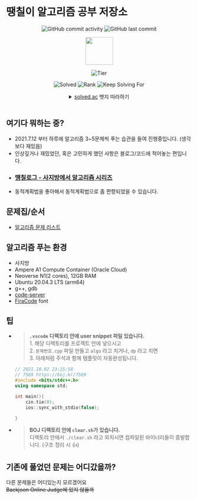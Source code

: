 # 땡칠이 알고리즘 공부 저장소

<div align=center>

![GitHub commit activity](https://img.shields.io/github/commit-activity/w/0chil/algo)
![GitHub last commit](https://img.shields.io/github/last-commit/0chil/algo)
<!-- [![Hits](https://hits.seeyoufarm.com/api/count/incr/badge.svg?url=https%3A%2F%2Fgithub.com%2F0chil%2Falgo&count_bg=%23007EC6&title_bg=%23555555&icon=&icon_color=%23E7E7E7&title=hits&edge_flat=false)](https://hits.seeyoufarm.com) -->
<!-- [![Latest Post](https://img.shields.io/endpoint?url=https%3A%2F%2Fapi.chll.it%2FgetLatestPost%2Fbadge&color=12b886)](https://chll.it)<br> -->
<div align=center><img src="https://api.chll.it/solvedac/tierImage" width=75>

![Tier](https://img.shields.io/badge/dynamic/json?color=yellow&label=tier&query=%24.tierName&url=https%3A%2F%2Fapi.chll.it%2Fsolvedac)
</div>

![Solved](https://img.shields.io/badge/dynamic/json?label=solved&query=%24.solvedCount&suffix=%20problems&url=https%3A%2F%2Fapi.chll.it%2Fsolvedac)
![Rank](https://img.shields.io/badge/dynamic/json?label=rank&query=%24.rank&url=https%3A%2F%2Fapi.chll.it%2Fsolvedac)
![Keep Solving For](https://img.shields.io/badge/dynamic/json?label=keep%20solving%20for&query=%24.maxStreak&suffix=%20days&url=https%3A%2F%2Fapi.chll.it%2Fsolvedac)
</div>

<details align=center>
<summary><a href="https://solved.ac">solved.ac</a> 뱃지 따라하기</summary>

### `{handle}` 을 자신의 아이디로 바꾸세요<br><br>

![Solved](https://img.shields.io/badge/dynamic/json?label=solved&query=$.solvedCount&suffix=%20problems&url=https://api.chll.it/solvedac)

    ![Solved](https://img.shields.io/badge/dynamic/json?label=solved&query=$.solvedCount&suffix=%20problems&url=https://api.chll.it/solvedac/{handle})
<br>

![Rank](https://img.shields.io/badge/dynamic/json?label=rank&query=$.rank&url=https://api.chll.it/solvedac)

    ![Rank](https://img.shields.io/badge/dynamic/json?label=rank&query=$.rank&url=https://api.chll.it/solvedac/{handle})
<br>

![Keep Solving For](https://img.shields.io/badge/dynamic/json?label=keep%20solving%20for&query=%24.maxStreak&suffix=%20days&url=https%3A%2F%2Fapi.chll.it%2Fsolvedac)

    ![Keep Solving For](https://img.shields.io/badge/dynamic/json?label=keep%20solving%20for&query=$.maxStreak&suffix=%20days&url=https://api.chll.it/solvedac/{handle})
<br>

<div align=center><img src="https://api.chll.it/solvedac/tierImage" width=75>

![Tier](https://img.shields.io/badge/dynamic/json?color=yellow&label=tier&query=%24.tierName&url=https%3A%2F%2Fapi.chll.it%2Fsolvedac)
</div>

    <div align=center><img src="https://api.chll.it/solvedac/{handle}/tierImage" width=75>

    ![Tier](https://img.shields.io/badge/dynamic/json?color=yellow&label=tier&query=$.tierName&url=https://api.chll.it/solvedac/{handle})</div>
</details><br>

## 여기다 뭐하는 중?
- 2021.7.12 부터 하루에 알고리즘 3~5문제씩 푸는 습관을 들여 진행중입니다. (생각보다 재밌음)
- 인상깊거나 재밌었던, 혹은 고민하게 했던 사항은 블로그/코드에 적어놓는 편입니다.
- ### [땡칠로그 - 사지방에서 알고리즘 시리즈](https://velog.io/@0chil/series/%EC%82%AC%EC%A7%80%EB%B0%A9%EC%97%90%EC%84%9C-%EC%BD%94%EB%94%A9%ED%95%98%EA%B8%B0)
- 동적계획법을 좋아해서 동적계획법으로 좀 편향되었을 수 있습니다.

## 문제집/순서
- [알고리즘 문제 리스트](https://velog.io/@0chil/%EC%95%8C%EA%B3%A0%EB%A6%AC%EC%A6%98-%EB%AC%B8%EC%A0%9C-%EB%A6%AC%EC%8A%A4%ED%8A%B8%EA%B8%B0%EC%B4%881%EC%A4%91%EA%B8%893)

## 알고리즘 푸는 환경
- 사지방
- Ampere A1 Compute Container (Oracle Cloud)
- Neoverse N1(2 cores), 12GB RAM
- Ubuntu 20.04.3 LTS (arm64)
- g++, gdb
- [code-server](https://github.com/cdr/code-server)
- [FiraCode](https://github.com/tonsky/FiraCode) font

## 팁
- > **`.vscode` 디렉토리 안에 user snippet 파일 있습니다.**<br> 1. 해당 디렉토리를 프로젝트 안에 넣으시고<br>2. `문제번호.cpp` 파일 만들고 `algo` 라고 치거나, `dp` 라고 치면 <br>3. 아래처럼 주석과 함께 템플릿이 자동완성됩니다.
    ```cpp
    // 2021.10.02 23:25:58
    // 7569 https://boj.kr/7569
    #include <bits/stdc++.h>
    using namespace std;

    int main(){
        cin.tie(0);
        ios::sync_with_stdio(false);

    }
    ```
- > **BOJ 디렉토리 안에 `clear.sh`가 있습니다.**<br> 디렉토리 안에서 `./clear.sh` 라고 외치시면 컴파일된 바이너리들이 증발합니다. (구조 정리 시 👍)

## 기존에 풀었던 문제는 어디갔을까?
다른 문제들은 어디있는지 모르겠어요<br>
~~Baekjoon Online Judge에 있지 않을까~~
